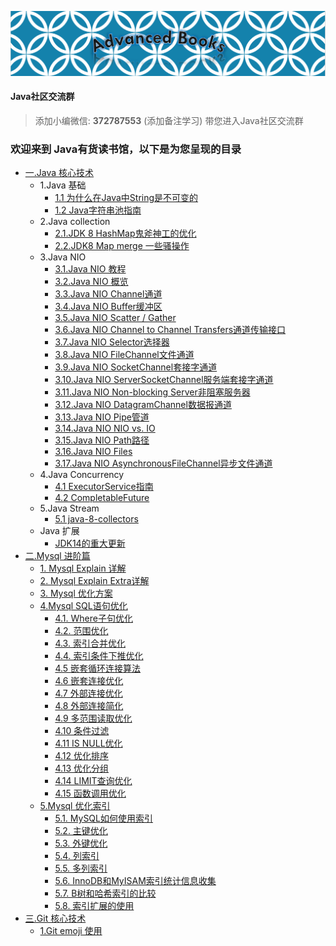 ![GitLogo](doc/book.jpg)

#### Java社区交流群
> 添加小编微信: **372787553** (添加备注学习) 带您进入Java社区交流群

### 欢迎来到 Java有货读书馆，以下是为您呈现的目录

- [一.Java 核心技术](java/README.md)
    - 1.Java 基础
        - [1.1 为什么在Java中String是不可变的](java/base/String.md)
        - [1.2 Java字符串池指南](java/base/StringPool.md)
    - 2.Java collection
        - [2.1.JDK 8 HashMap鬼斧神工的优化](https://blog.csdn.net/weixin_38937840/article/details/106805496)
        - [2.2.JDK8 Map merge 一些骚操作](java/collection/map/map_merge.md)
    - 3.Java NIO
        - [3.1.Java NIO 教程](java/nio/JavaNIO教程.md)    
        - [3.2.Java NIO 概览](java/nio/JavaNIO概览.md)    
        - [3.3.Java NIO Channel通道](java/nio/Channel通道.md)    
        - [3.4.Java NIO Buffer缓冲区](java/nio/Buffer缓冲区.md)    
        - [3.5.Java NIO Scatter / Gather](java/nio/ScatterGather.md)    
        - [3.6.Java NIO Channel to Channel Transfers通道传输接口](java/nio/Transfers通道传输接口.md)    
        - [3.7.Java NIO Selector选择器](java/nio/Selector选择器.md)    
        - [3.8.Java NIO FileChannel文件通道](java/nio/FileChannel文件通道.md)    
        - [3.9.Java NIO SocketChannel套接字通道](java/nio/SocketChannel套接字通道.md)    
        - [3.10.Java NIO ServerSocketChannel服务端套接字通道](java/nio/ServerSocketChannel服务端套接字通道.md)    
        - [3.11.Java NIO Non-blocking Server非阻塞服务器](java/nio/Server非阻塞服务器.md)    
        - [3.12.Java NIO DatagramChannel数据报通道](java/nio/DatagramChannel数据报通道.md)    
        - [3.13.Java NIO Pipe管道](java/nio/Pipe管道.md)    
        - [3.14.Java NIO NIO vs. IO](java/nio/NIOvsIO.md)    
        - [3.15.Java NIO Path路径](java/nio/Path路径.md)    
        - [3.16.Java NIO Files](java/nio/Files.md)    
        - [3.17.Java NIO AsynchronousFileChannel异步文件通道](java/nio/AsynchronousFileChannel异步文件通道.md)  
    - 4.Java Concurrency
         - [4.1 ExecutorService指南](java/concurrency/ExecutorService指南.md)  
         - [4.2 CompletableFuture](https://blog.csdn.net/weixin_38937840/article/details/105046588) 
    - 5.Java Stream  
         - [5.1 java-8-collectors](java/stream/collectors.md)     
    - Java 扩展 
        - [JDK14的重大更新](https://blog.csdn.net/weixin_38937840/article/details/105054595)
- [二.Mysql 进阶篇](mysql/README.md)
    - [1. Mysql Explain 详解](mysql/book/Explain.md)
    - [2. Mysql Explain Extra详解](mysql/book/Extra.md)
    - [3. Mysql 优化方案](mysql/book/优化方案.md)
    - [4.Mysql SQL语句优化](mysql/book/sql优化/优化SQL语句.md)
        - [4.1. Where子句优化](mysql/book/sql优化/WHERE子句优化.md)
        - [4.2. 范围优化](mysql/book/sql优化/范围优化.md)
        - [4.3. 索引合并优化](mysql/book/sql优化/索引合并优化.md)
        - [4.4. 索引条件下推优化](mysql/book/sql优化/索引条件下推优化.md)
        - [4.5 嵌套循环连接算法](mysql/book/sql优化/嵌套循环连接算法.md)
        - [4.6 嵌套连接优化](mysql/book/sql优化/嵌套连接接优化.md)
        - [4.7 外部连接优化](mysql/book/sql优化/外部连接优化.md)
        - [4.8 外部连接简化](mysql/book/sql优化/外部连接简化.md)
        - [4.9 多范围读取优化](mysql/book/sql优化/多范围读取优化.md)
        - [4.10 条件过滤](mysql/book/sql优化/条件过滤.md)
        - [4.11 IS NULL优化](mysql/book/sql优化/ISNULL优化.md)
        - [4.12 优化排序](mysql/book/sql优化/优化排序.md)
        - [4.13 优化分组](mysql/book/sql优化/优化分组.md)
        - [4.14 LIMIT查询优化](mysql/book/sql优化/LIMIT查询优化.md)
        - [4.15 函数调用优化](mysql/book/sql优化/函数调用优化.md)
    - [5.Mysql 优化索引](mysql/book/索引优化/优化索引.md)
        - [5.1. MySQL如何使用索引](mysql/book/索引优化/MySQL如何使用索引.md)
        - [5.2. 主键优化](mysql/book/索引优化/主键优化.md)
        - [5.3. 外键优化](mysql/book/索引优化/外键优化.md)
        - [5.4. 列索引](mysql/book/索引优化/列索引.md)
        - [5.5. 多列索引](mysql/book/索引优化/多列索引.md)
        - [5.6. InnoDB和MyISAM索引统计信息收集](mysql/book/索引优化/InnoDB和MyISAM索引统计信息收集.md)
        - [5.7. B树和哈希索引的比较](mysql/book/索引优化/B树和哈希索引的比较.md)
        - [5.8. 索引扩展的使用](mysql/book/索引优化/索引扩展的使用.md)        
- [三.Git 核心技术](git/README.md)
    - [1.Git emoji 使用](git/emoji/emoji.md)